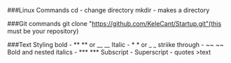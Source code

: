 ###Linux Commands
    cd - change directory
    mkdir - makes a directory


###Git commands
    git clone "https://github.com/KeleCant/Startup.git"(this must be your repository)

###Text Styling
    bold - ** ** or __ __
    Italic - * * or _ _
    striike through - ~~ ~~
    Bold and nested italics - *** ***
    Subscript - <sub> </sub>
    Superscript - <sub> </sub>
    quotes >text
    